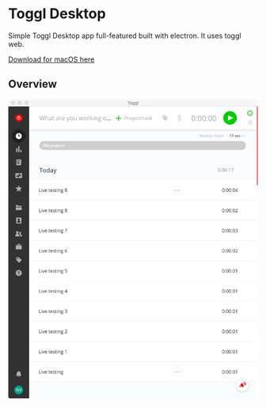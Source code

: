 Toggl Desktop
===================
Simple Toggl Desktop app full-featured built with electron. It uses toggl web.

[Download for macOS here](https://github.com/nachovalera/toggl-desktop/blob/master/dist/Toggl%20Desktop%20Full-1.0.0.dmg)

## Overview
![Screenshot](screenshot.jpeg)